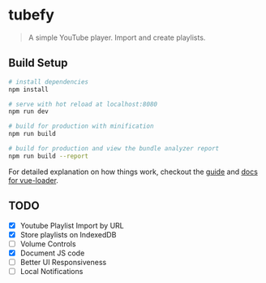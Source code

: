 # tubefy

> A simple YouTube player. Import and create playlists.

## Build Setup

```bash
# install dependencies
npm install

# serve with hot reload at localhost:8080
npm run dev

# build for production with minification
npm run build

# build for production and view the bundle analyzer report
npm run build --report
```

For detailed explanation on how things work, checkout the [guide](http://vuejs-templates.github.io/webpack/) and [docs for vue-loader](http://vuejs.github.io/vue-loader).

## TODO

- [x] Youtube Playlist Import by URL
- [x] Store playlists on IndexedDB
- [ ] Volume Controls
- [x] Document JS code
- [ ] Better UI Responsiveness
- [ ] Local Notifications
